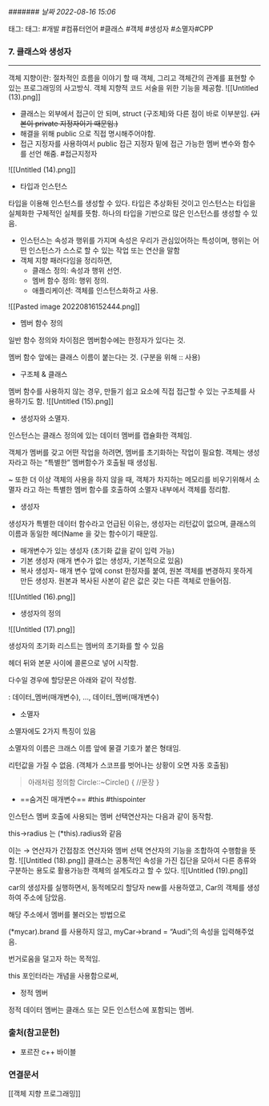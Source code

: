 ####### *날짜  2022-08-16 15:06*

태그: 태그: #개발 #컴퓨터언어 #클래스 #객체 #생성자 #소멸자#CPP

### 7. 클래스와 생성자
---
객체 지향이란: 절차적인 흐름을 이야기 할 때 객체, 그리고 객체간의 관계를 표현할 수 있는 프로그래밍의 사고방식. 객체 지향적 코드 서술을 위한 기능을 제공함.
![[Untitled (13).png]]

-   클래스는 외부에서 접근이 안 되며, struct (구조체)와 다른 점이 바로 이부분임. ~~(기본이 private 지정자이기 때문임.)~~
-   해결을 위해 public 으로 직접 명시해주어야함.
-   접근 지정자를 사용하여서 public 접근 지정자 밑에 접근 가능한 멤버 변수와 함수를 선언 해줌. #접근지정자

![[Untitled (14).png]]

-   타입과 인스턴스

타입을 이용해 인스턴스를 생성할 수 있다. 타입은 추상화된 것이고 인스턴스는 타입을 실체화한 구체적인 실체를 뜻함. 하나의 타입을 기반으로 많은 인스턴스를 생성할 수 있음.

-   인스턴스는 속성과 행위를 가지며 속성은 우리가 관심있어하는 특성이며, 행위는 어떤 인스턴스가 스스로 할 수 있는 작업 또는 연산을 말함
-   객체 지향 패러다임을 정리하면,
    -   클래스 정의: 속성과 행위 선언.
    -   멤버 함수 정의: 행위 정의.
    -   애플리케이션: 객체를 인스턴스화하고 사용.

![[Pasted image 20220816152444.png]]

-  멤버 함수 정의

일반 함수 정의와 차이점은 멤버함수에는 한정자가 있다는 것.

멤버 함수 앞에는 클래스 이름이 붙는다는 것. (구분을 위해 :: 사용)

-   구조체 & 클래스

멤버 함수를 사용하지 않는 경우, 만들기 쉽고 요소에 직접 접근할 수 있는 구조체를 사용하기도 함.
![[Untitled (15).png]]

-   생성자와 소멸자.

인스턴스는 클래스 정의에 있는 데이터 멤버를 캡슐화한 객체임.

객체가 멤버를 갖고 어떤 작업을 하려면, 멤버를 초기화하는 작업이 필요함. 객체는 생성자라고 하는 “특별한” 멤버함수가 호출될 때 생성됨.

~ 또한 더 이상 객체의 사용을 하지 않을 때, 객체가 차지하는 메모리를 비우기위해서 소멸자 라고 하는 특별한 멤버 함수를 호출하여 소멸자 내부에서 객체를 정리함.

-   생성자

생성자가 특별한 데이터 함수라고 언급된 이유는, 생성자는 리턴값이 없으며, 클래스의 이름과 동일한 헤더Name 을 갖는 함수이기 때문임.

-   매개변수가 있는 생성자 (초기화 값을 같이 입력 가능)
-   기본 생성자 (매개 변수가 없는 생성자, 기본적으로 있음)
-   복사 생성자- 매개 변수 앞에 const 한정자를 붙여, 원본 객체를 변경하지 못하게 만든 생성자. 원본과 복사된 사본이 같은 값은 갖는 다른 객체로 만들어짐.

![[Untitled (16).png]]

- 생성자의 정의

![[Untitled (17).png]]


생성자의 초기화 리스트는 멤버의 초기화를 할 수 있음

헤더 뒤와 본문 사이에 콜론으로 넣어 시작함.

다수일 경우에 할당문은 아래와 같이 작성함.

: 데이터_멤버(매개변수), …, 데이터_멤버(매개변수)

-   소멸자

소멸자에도 2가지 특징이 있음

소멸자의 이름은 크래스 이름 앞에 물결 기호가 붙은 형태임.

리턴값을 가질 수 없음. (객체가 스코프를 벗어나는 상황이 오면 자동 호출됨)

> 아래처럼 정의함
> Circle::~Circle()
> {
> 	//문장
> }

- ==숨겨진 매개변수== #this #thispointer

인스턴스 멤버 호출에 사용되는 멤버 선택연산자는 다음과 같이 동작함.

this→radius 는 (*this).radius와 같음

이는 → 연산자가 간접참조 연산자와 멤버 선택 연산자의 기능을 조합하여 수행함을 뜻함.
![[Untitled (18).png]]
클래스는 공통적인 속성을 가진 집단을 모아서 다른 종류와 구분하는 용도로 활용가능한 객체의 설계도라고 할 수 있다.
![[Untitled (19).png]]

car의 생성자를 실행하면서, 동적메모리 할당자 new를 사용하였고, Car의 객체를 생성하여 주소에 담았음.

해당 주소에서 멤버를 불러오는 방법으로

(*mycar).brand 를 사용하지 않고, myCar→brand = “Audi”;의 속성을 입력해주었음.

번거로움을 덜고자 하는 목적임.

this 포인터라는 개념을 사용함으로써,

-   정적 멤버


정적 데이터 멤버는 클래스 또는 모든 인스턴스에 포함되는 멤버.
### 출처(참고문헌)
- 포르잔 c++ 바이블


### 연결문서
[[객체 지향 프로그래밍]]
